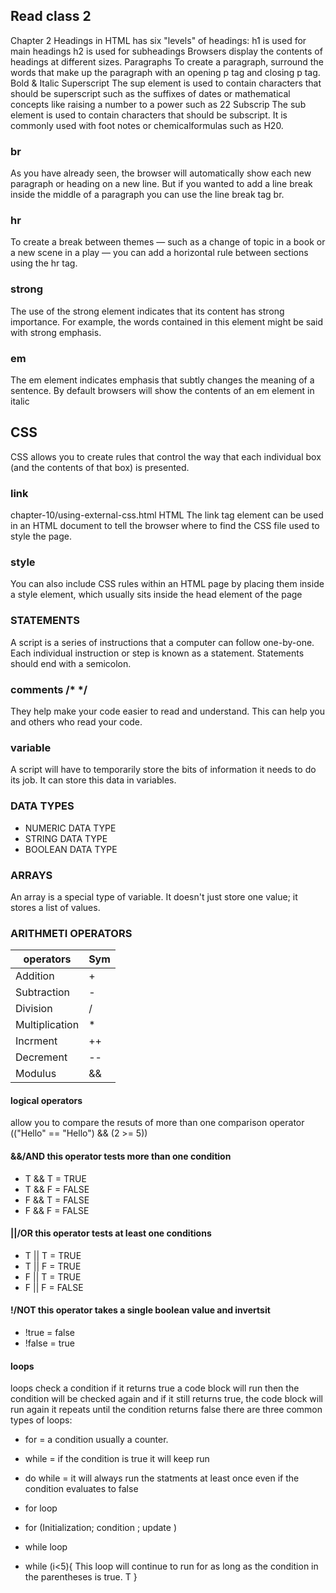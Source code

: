 ## Read class 2
Chapter 2
Headings in HTML has six "levels" of headings: h1 is used for main headings h2 is used for subheadings
Browsers display the contents of headings at different sizes.
Paragraphs To create a paragraph, surround the words that make up the paragraph with an opening p
tag and closing p tag.
Bold & Italic 
Superscript The sup element is used to contain characters that should be superscript such as the suffixes of dates or
mathematical concepts like raising a number to a power such as 22
 Subscrip The sub element is used to contain characters that should be subscript. It is commonly
used with foot notes or chemicalformulas such as H20.

### br 
As you have already seen, the browser will automatically show each new paragraph or heading
on a new line. But if you wanted to add a line break inside the middle of a paragraph you can
use the line break tag br.

### hr
To create a break between themes — such as a change of topic in a book or a new scene
in a play — you can add a horizontal rule between sections using the hr  tag.

### strong
The use of the strong element indicates that its content has strong importance.
For example, the words contained in this element might be said with strong emphasis.

### em
The em element indicates emphasis that subtly changes the meaning of a sentence.
By default browsers will show the contents of an em element in italic

## CSS
CSS allows you to create rules that control the
way that each individual box (and the contents
of that box) is presented.

### link
chapter-10/using-external-css.html HTML
The link tag element can be used in an HTML document to tell the
browser where to find the CSS file used to style the page. 

### style
You can also include CSS rules within an HTML page by placing them inside a style element,
which usually sits inside the head element of the page

### STATEMENTS
A script is a series of instructions that a computer can follow one-by-one.
Each individual instruction or step is known as a statement.
Statements should end with a semicolon.

### comments /*  */
They help make your code easier to read and understand.
This can help you and others who read your code.

### variable 
A script will have to temporarily store the bits of information it
needs to do its job. It can store this data in variables.

### DATA TYPES 
 - NUMERIC DATA TYPE 
 - STRING DATA TYPE 
 - BOOLEAN DATA TYPE 

### ARRAYS
An array is a special type of variable. It doesn't
just store one value; it stores a list of values. 

### ARITHMETI  OPERATORS

| operators    |Sym|
| ---------    |---|
|Addition      | + |
|Subtraction   | - |
|Division      | / |
|Multiplication| * |
|Incrment      | ++|
|Decrement     | --|
|Modulus       | &&|

#### logical operators
allow you to compare the resuts of more than one comparison operator
(("Hello" == "Hello") && (2 >= 5))

 #### &&/AND this operator tests more than one condition
 - T && T = TRUE
 - T && F = FALSE
 - F && T = FALSE
 - F && F = FALSE

#### ||/OR this operator tests at least one conditions
 - T || T = TRUE
 - T || F = TRUE
 - F || T = TRUE
 - F || F = FALSE

#### !/NOT this operator takes a single boolean value and invertsit
 - !true = false
 - !false = true

#### loops 
loops check a condition if it returns true a code block will run 
then the condition will be checked again and if it still returns true,
the code block will run again it repeats until the condition returns false there are three common types of loops:
- for = a condition usually a counter.
- while = if the condition is true it will keep run
- do while = it will always run the statments at least once even if the condition evaluates to false

- for loop 
 - for (Initialization; condition ; update )

- while loop 
 - while (i<5){
    This loop will continue to run
    for as long as the condition in
     the parentheses is true. T
    }
